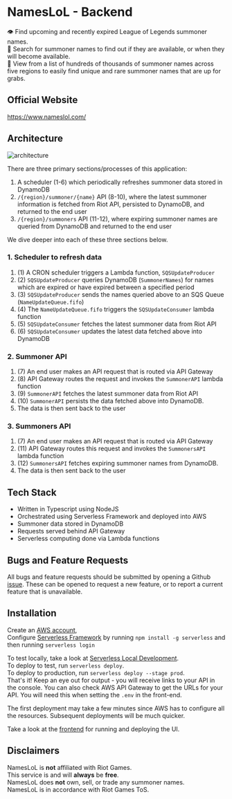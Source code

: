 # NamesLoL - Backend

👁️ Find upcoming and recently expired League of Legends summoner names.  
🔎 Search for summoner names to find out if they are available, or when they will become available.  
📒 View from a list of hundreds of thousands of summoner names across five regions to easily find unique and rare summoner names that are up for grabs.

## Official Website

https://www.nameslol.com/

## Architecture

![architecture](https://i.imgur.com/7w9VUjy.png)

There are three primary sections/processes of this application:

1. A scheduler (1-6) which periodically refreshes summoner data stored in DynamoDB
2. `/{region}/summoner/{name}` API (8-10), where the latest summoner information is fetched from Riot API, persisted to DynamoDB, and returned to the end user
3. `/{region}/summoners` API (11-12), where expiring summoner names are queried from DynamoDB and returned to the end user

We dive deeper into each of these three sections below.

### 1. Scheduler to refresh data

1. (1) A CRON scheduler triggers a Lambda function, `SQSUpdateProducer`
2. (2) `SQSUpdateProducer` queries DynamoDB (`SummonerNames`) for names which are expired or have expired between a specified period
3. (3) `SQSUpdateProducer` sends the names queried above to an SQS Queue (`NameUpdateQueue.fifo`)
4. (4) The `NameUpdateQueue.fifo` triggers the `SQSUpdateConsumer` lambda function
5. (5) `SQSUpdateConsumer` fetches the latest summoner data from Riot API
6. (6) `SQSUpdateConsumer` updates the latest data fetched above into DynamoDB

### 2. Summoner API

1. (7) An end user makes an API request that is routed via API Gateway
2. (8) API Gateway routes the request and invokes the `SummonerAPI` lambda function
3. (9) `SummonerAPI` fetches the latest summoner data from Riot API
4. (10) `SummonerAPI` persists the data fetched above into DynamoDB.
5. The data is then sent back to the user

### 3. Summoners API

1. (7) An end user makes an API request that is routed via API Gateway
2. (11) API Gateway routes this request and invokes the `SummonersAPI` lambda function
3. (12) `SummonersAPI` fetches expiring summoner names from DynamoDB.
4. The data is then sent back to the user

## Tech Stack

- Written in Typescript using NodeJS
- Orchestrated using Serverless Framework and deployed into AWS
- Summoner data stored in DynamoDB
- Requests served behind API Gateway
- Serverless computing done via Lambda functions

## Bugs and Feature Requests

All bugs and feature requests should be submitted by opening a Github [issue](https://github.com/bricefrisco/NamesLoL/issues).
These can be opened to request a new feature, or to report a current feature that is unavailable.

## Installation

Create an [AWS account](https://aws.amazon.com/account/sign-up),  
Configure [Serverless Framework](https://serverless.com/framework/docs/getting-started) by running `npm install -g serverless` and then running `serverless login`

To test locally, take a look at [Serverless Local Development](https://www.serverless.com/blog/serverless-local-development).  
To deploy to test, run `serverless deploy`.  
To deploy to production, run `serverless deploy --stage prod`.  
That's it! Keep an eye out for output - you will receive links to your API in the console. You can also check AWS API Gateway to get the URLs for your API. You will need this when setting the `.env` in the front-end.

The first deployment may take a few minutes since AWS has to configure all the resources. Subsequent deployments will be much quicker.

Take a look at the [frontend](https://github.com/bricefrisco/NamesLoL-Frontend) for running and deploying the UI.

## Disclaimers

NamesLoL is **not** affiliated with Riot Games.  
This service is and will **always** be **free**.  
NamesLoL does **not** own, sell, or trade any summoner names.  
NamesLoL is in accordance with Riot Games ToS.
